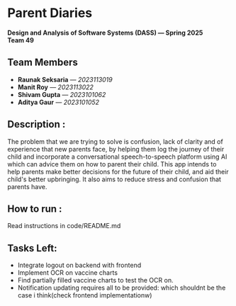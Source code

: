 # Parent Diaries  
**Design and Analysis of Software Systems (DASS) — Spring 2025**  
**Team 49**  

## Team Members  
- **Raunak Seksaria** — *2023113019*  
- **Manit Roy** — *2023113022*  
- **Shivam Gupta** — *2023101062*  
- **Aditya Gaur** — *2023101052*  

## Description :
The problem that we are trying to solve is confusion, lack of clarity and of experience that new parents face, by helping them log the journey of their child and incorporate a conversational speech-to-speech platform using AI which can advice them on how to parent their child. This app intends to help parents make better decisions for the future of their child, and aid their child's better upbringing. It also aims to reduce stress and confusion that parents have. 

## How to run :
Read instructions in code/README.md


## Tasks Left:
- Integrate logout on backend with frontend
- Implement OCR on vaccine charts
- Find partially filled vaccine charts to test the OCR on.
- Notification updating requires all to be provided: which shouldnt be the case i think(check frontend implementationw)